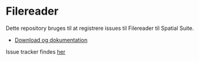 # Filereader
Dette repository bruges til at registrere issues til Filereader til Spatial Suite.

* [Download og dokumentation](http://septima.dk/spatialsuite-filereader)

Issue tracker findes [her](https://github.com/septima/spatialsuite-filereader-public/issues)

